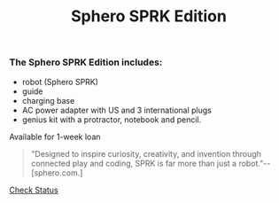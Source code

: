 ﻿---
layout: post
title: Sphero SPRK Edition
categories: jekyll update
img: sphero.jpg
---
### The Sphero SPRK Edition includes:

  
- robot (Sphero SPRK)
- guide
- charging base
- AC power adapter with US and 3 international plugs
- genius kit with a protractor, notebook and pencil.

Available for 1-week loan

>"Designed to inspire curiosity, creativity, and invention through connected play and coding, SPRK is far more than just a robot."--[sphero.com.]


<a href="https://vufind.carli.illinois.edu/vf-dpu/Record/dpu_1231701" target="_blank" class="btn btn-primary btn-lg">Check Status</a>

